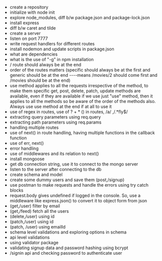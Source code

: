 - create a repository
- initialize with node init
- explore node_modules, diff b/w package.json and package-lock.json
- install express
- diff b/w caret and tilde
- create a server
- listen on port 7777
- write request handlers for different routes
- install nodemon and update scripts in package.json
- what are dependencies
- what is the use of "-g" in npm installation
- / route should always be at the end
- order of the routes matters (specific should always be at the first and generic should be at the end ----means /movies/2 should come first and /movies should be at the end)
- use method applies to all the requests irrespective of the method, to make them specific get, post, delete, patch, update methods are available, even if they are available if we use just "use" method, then it applies to all the methods so be aware of the order of the methods also. Always use use method at the end if at all to use it
- use of regex in routes, use of ? + * () in routes, /a/ ,/.*fly$/
- extracting query parameters using req.query
- extracting path parameters using req.params
- handling multiple routes
- use of next() in route handling, having multiple functions in the callback function
- use of err, next()
- error handling
- use of middlewares and its relation to next()
- install mongoose
- get db connection string, use it to connect to the mongo server
- listen to the server after connecting to the db
- create schema and model
- create some dummy users and save them (post,/signup)
- use postman to make requests and handle the errors using try catch blocks
- request.body gives undefined if logged in the console. So, use a middleware like express.json() to convert it to object form from json
- (get,/user) filter by email
- (get,/feed) fetch all the users
- (delete,/user) using id
- (patch,/user) using id
- (patch, /user) using emailId
- schema level validations and exploring options in schema
- api level validations
- using validator package
- validating signup data and password hashing using bcrypt
- /signin api and checking password to authenticate user
